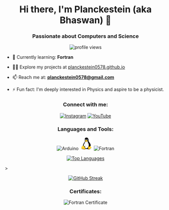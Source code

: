 <h1 align="center">Hi there, I'm Planckestein (aka Bhaswan) 👋</h1>
<h3 align="center">Passionate about Computers and Science</h3>

<p align="center">
  <img src="https://komarev.com/ghpvc/?username=planckestein0578&label=Profile%20views&color=0e75b6&style=flat" alt="profile views" />
</p>

- 🌱 Currently learning: **Fortran**

- 👨‍💻 Explore my projects at [planckestein0578.github.io](https://planckestein0578.github.io)

- 📫 Reach me at: **planckestein0578@gmail.com**

- ⚡ Fun fact: I'm deeply interested in Physics and aspire to be a physicist.

<h3 align="center">Connect with me:</h3>
<p align="center">
  <a href="https://www.instagram.com/planckestein08/" target="_blank"><img src="https://raw.githubusercontent.com/rahuldkjain/github-profile-readme-generator/master/src/images/icons/Social/instagram.svg" alt="Instagram" height="30" width="30" /></a>
  <a href="https://www.youtube.com/channel/UCi4J5cz7oQmYzsqq-ZzRy-Q" target="_blank"><img src="https://raw.githubusercontent.com/rahuldkjain/github-profile-readme-generator/master/src/images/icons/Social/youtube.svg" alt="YouTube" height="30" width="30" /></a>
</p>

<h3 align="center">Languages and Tools:</h3>
<p align="center">
  <img src="https://cdn.worldvectorlogo.com/logos/arduino-1.svg" alt="Arduino" width="40" height="40"/>
  <img src="https://raw.githubusercontent.com/devicons/devicon/master/icons/linux/linux-original.svg" alt="Linux" width="40" height="40"/>
  <img src="https://avatars.githubusercontent.com/u/53436240?s=40&v=4" alt="Fortran" width="40" height="40"/>
</p>

<p align="center">
  <!-- Embed an animated GitHub Top Languages card -->
  <a href="https://github.com/anuraghazra/github-readme-stats">
    <img src="https://github-readme-stats.vercel.app/api/top-langs/?username=planckestein0578&layout=compact&theme=dark" alt="Top Languages" />
  </a>
</p>
>

<p align="center">
  <!-- Embed an animated GitHub Streak Stats card -->
  <a href="https://github.com/DenverCoder1/github-readme-streak-stats">
    <img src="https://github-readme-streak-stats.herokuapp.com/?user=planckestein0578&theme=dark" alt="GitHub Streak" />
  </a>
</p>
<h3 align="center">Certificates:</h3>
<p align="center">
  <img src="https://udemy-certificate.s3.amazonaws.com/image/UC-b390bbfe-aeda-424a-8be1-3def6df3e4b7.jpg?v=1713444897000" alt="Fortran Certificate" width="200" height="150"/>
</p>


